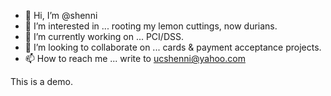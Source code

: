 - 👋 Hi, I’m @shenni
- 👀 I’m interested in ... rooting my lemon cuttings, now durians.
- 🌱 I’m currently working on ... PCI/DSS.
- 💞️ I’m looking to collaborate on ... cards & payment acceptance projects.
- 📫 How to reach me ... write to ucshenni@yahoo.com

This is a demo.

<!---
shenni/shenni is a ✨ special ✨ repository because its `README.md` (this file) appears on your GitHub profile.
You can click the Preview link to take a look at your changes.
--->
